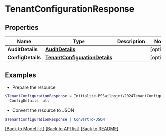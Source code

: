 # TenantConfigurationResponse
## Properties

Name | Type | Description | Notes
------------ | ------------- | ------------- | -------------
**AuditDetails** | [**AuditDetails**](AuditDetails.md) |  | [optional] 
**ConfigDetails** | [**TenantConfigurationDetails**](TenantConfigurationDetails.md) |  | [optional] 

## Examples

- Prepare the resource
```powershell
$TenantConfigurationResponse = Initialize-PSSailpointV2024TenantConfigurationResponse  -AuditDetails null `
 -ConfigDetails null
```

- Convert the resource to JSON
```powershell
$TenantConfigurationResponse | ConvertTo-JSON
```

[[Back to Model list]](../README.md#documentation-for-models) [[Back to API list]](../README.md#documentation-for-api-endpoints) [[Back to README]](../README.md)

